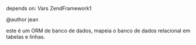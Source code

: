 depends on:
Vars
ZendFramework1

@author jean

este é um ORM de banco de dados, mapeia o banco de dados relacional em tabelas e linhas.